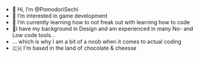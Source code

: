 - 👋 Hi, I’m @PomodoriSechi
- 👀 I’m interested in game development
- 🌱 I’m currently learning how to not freak out with learning how to code
- 🌈I have my background in Design and am experienced in many No- and Low code tools...
- ... which is why I am a bit of a noob when it comes to actual coding
- 🇨🇭 I'm based in the land of chocolate & cheesse
<!---
PomodoriSechi/PomodoriSechi is a ✨ special ✨ repository because its `README.md` (this file) appears on your GitHub profile.
You can click the Preview link to take a look at your changes.
--->
